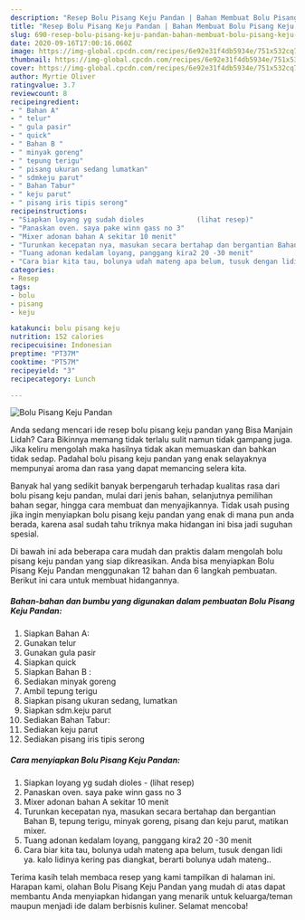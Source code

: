 ```yaml
---
description: "Resep Bolu Pisang Keju Pandan | Bahan Membuat Bolu Pisang Keju Pandan Yang Enak dan Simpel"
title: "Resep Bolu Pisang Keju Pandan | Bahan Membuat Bolu Pisang Keju Pandan Yang Enak dan Simpel"
slug: 690-resep-bolu-pisang-keju-pandan-bahan-membuat-bolu-pisang-keju-pandan-yang-enak-dan-simpel
date: 2020-09-16T17:00:16.060Z
image: https://img-global.cpcdn.com/recipes/6e92e31f4db5934e/751x532cq70/bolu-pisang-keju-pandan-foto-resep-utama.jpg
thumbnail: https://img-global.cpcdn.com/recipes/6e92e31f4db5934e/751x532cq70/bolu-pisang-keju-pandan-foto-resep-utama.jpg
cover: https://img-global.cpcdn.com/recipes/6e92e31f4db5934e/751x532cq70/bolu-pisang-keju-pandan-foto-resep-utama.jpg
author: Myrtie Oliver
ratingvalue: 3.7
reviewcount: 8
recipeingredient:
- " Bahan A"
- " telur"
- " gula pasir"
- " quick"
- " Bahan B "
- " minyak goreng"
- " tepung terigu"
- " pisang ukuran sedang lumatkan"
- " sdmkeju parut"
- " Bahan Tabur"
- " keju parut"
- " pisang iris tipis serong"
recipeinstructions:
- "Siapkan loyang yg sudah dioles             (lihat resep)"
- "Panaskan oven. saya pake winn gass no 3"
- "Mixer adonan bahan A sekitar 10 menit"
- "Turunkan kecepatan nya, masukan secara bertahap dan bergantian Bahan B, tepung terigu, minyak goreng, pisang dan keju parut, matikan mixer."
- "Tuang adonan kedalam loyang, panggang kira2 20 -30 menit"
- "Cara biar kita tau, bolunya udah mateng apa belum, tusuk dengan lidi ya. kalo lidinya kering pas diangkat, berarti bolunya udah mateng.."
categories:
- Resep
tags:
- bolu
- pisang
- keju

katakunci: bolu pisang keju 
nutrition: 152 calories
recipecuisine: Indonesian
preptime: "PT37M"
cooktime: "PT57M"
recipeyield: "3"
recipecategory: Lunch

---
```



![Bolu Pisang Keju Pandan](https://img-global.cpcdn.com/recipes/6e92e31f4db5934e/751x532cq70/bolu-pisang-keju-pandan-foto-resep-utama.jpg)

Anda sedang mencari ide resep bolu pisang keju pandan yang Bisa Manjain Lidah? Cara Bikinnya memang tidak terlalu sulit namun tidak gampang juga. Jika keliru mengolah maka hasilnya tidak akan memuaskan dan bahkan tidak sedap. Padahal bolu pisang keju pandan yang enak selayaknya mempunyai aroma dan rasa yang dapat memancing selera kita.

Banyak hal yang sedikit banyak berpengaruh terhadap kualitas rasa dari bolu pisang keju pandan, mulai dari jenis bahan, selanjutnya pemilihan bahan segar, hingga cara membuat dan menyajikannya. Tidak usah pusing jika ingin menyiapkan bolu pisang keju pandan yang enak di mana pun anda berada, karena asal sudah tahu triknya maka hidangan ini bisa jadi suguhan spesial.




Di bawah ini ada beberapa cara mudah dan praktis dalam mengolah bolu pisang keju pandan yang siap dikreasikan. Anda bisa menyiapkan Bolu Pisang Keju Pandan menggunakan 12 bahan dan 6 langkah pembuatan. Berikut ini cara untuk membuat hidangannya.

<!--inarticleads1-->

##### Bahan-bahan dan bumbu yang digunakan dalam pembuatan Bolu Pisang Keju Pandan:

1. Siapkan  Bahan A:
1. Gunakan  telur
1. Gunakan  gula pasir
1. Siapkan  quick
1. Siapkan  Bahan B :
1. Sediakan  minyak goreng
1. Ambil  tepung terigu
1. Siapkan  pisang ukuran sedang, lumatkan
1. Siapkan  sdm.keju parut
1. Sediakan  Bahan Tabur:
1. Sediakan  keju parut
1. Sediakan  pisang iris tipis serong




<!--inarticleads2-->

##### Cara menyiapkan Bolu Pisang Keju Pandan:

1. Siapkan loyang yg sudah dioles -             (lihat resep)
1. Panaskan oven. saya pake winn gass no 3
1. Mixer adonan bahan A sekitar 10 menit
1. Turunkan kecepatan nya, masukan secara bertahap dan bergantian Bahan B, tepung terigu, minyak goreng, pisang dan keju parut, matikan mixer.
1. Tuang adonan kedalam loyang, panggang kira2 20 -30 menit
1. Cara biar kita tau, bolunya udah mateng apa belum, tusuk dengan lidi ya. kalo lidinya kering pas diangkat, berarti bolunya udah mateng..




Terima kasih telah membaca resep yang kami tampilkan di halaman ini. Harapan kami, olahan Bolu Pisang Keju Pandan yang mudah di atas dapat membantu Anda menyiapkan hidangan yang menarik untuk keluarga/teman maupun menjadi ide dalam berbisnis kuliner. Selamat mencoba!
